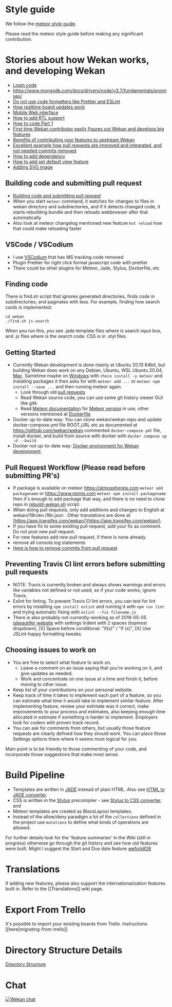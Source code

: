 # Style guide

We follow the [meteor style guide](https://guide.meteor.com/code-style.html#javascript).

Please read the meteor style guide before making any significant contribution.

# Stories about how Wekan works, and developing Wekan

- [Login code](https://github.com/wekan/wekan/issues/5714)
- https://www.mongodb.com/docs/drivers/node/v3.7/fundamentals/promises/
- [Do not use code formatters like Prettier and ESLint](https://github.com/wekan/wekan/pull/4633#issuecomment-1214214591)
- [How realtime board updates work](https://github.com/wekan/wekan/issues/3788#issuecomment-834649553)
- [Mobile Web interface](https://github.com/wekan/wekan/issues/3566#issuecomment-778700604)
- [How to add RTL support](https://github.com/wekan/wekan/issues/3376#issuecomment-766092425)
- [How to code Part 1](https://blog.wekan.fi/2019/04/howto-code-part-1-learning-to-learn/)
- [First time Wekan contributor easily figures out Wekan and develops big features](https://blog.wekan.fi/2018/05/wekan-v1-00-released/)
- [Benefits of contributing your features to upstream Wekan](https://blog.wekan.fi/2018/02/benefits-of-contributing-your-features-to-upstream-wekan/)
- [Excellent example how pull requests are improved and integrated, and not needed commits removed](https://github.com/wekan/wekan/pull/1470)
- [How to add dependency](https://github.com/wekan/wekan/discussions/5235)
- [How to add set default view feature](https://github.com/wekan/wekan/discussions/5233)
- [Adding SVG image](https://github.com/wekan/wekan/discussions/5211#discussioncomment-7765365)

## Building code and submitting pull request

- [Building code and submitting pull request](emoji#how-you-could-add-another-plugin)
- When you start `meteor` command, it watches for changes to files in wekan directory and subdirectories, and if it detects changed code, it starts rebuilding bundle and then reloads webbrowser after that automatically
- Also look at meteor changelog mentioned new feature `hot reload` how that could make reloading faster

## VSCode / VSCodium

- I use [VSCodium](https://vscodium.com) that has MS tracking code removed
- Plugin Prettier for right click format javascript code with prettier
- There could be other plugins for Meteor, Jade, Stylus, Dockerfile, etc

## Finding code

There is find.sh script that ignores generated directories, finds code in subdirectories, and paginates with less. For example, finding how search cards is implemented:
```
cd wekan
./find.sh js-search
```
When you run this, you see .jade template files where is search input box, and .js files where is the search code. CSS is in .styl files.

## Getting Started

- Currently Wekan development is done mainly at Ubuntu 20.10 64bit, but building Wekan does work on any Debian, Ubuntu, WSL Ubuntu 20.04, [Mac](Mac). Sametime maybe on [Windows](Windows) with `choco install -y meteor` and installing packages it then asks for with `meteor add ...` or `meteor npm install --save ...` and then running meteor again.
  - Look through old [pull requests](https://github.com/wekan/wekan/pulls)
  - Read Wekan source code, you can use some git history viewer GUI like gitk
  - Read [Meteor documentation](https://docs.meteor.com/) for [Meteor version](https://github.com/wekan/wekan/blob/main/.meteor/release) in use, other versions mentioned at [Dockerfile](https://github.com/wekan/wekan/blob/main/Dockerfile)
- Docker up-to-date way: You can  clone wekan/wekan repo and update docker-compose.yml file ROOT_URL etc as documented at https://github.com/wekan/wekan commented `docker-compose.yml` file, install docker, and build from source with docker with `docker compose up -d --build`
- Docker not up-to-date way: [Docker environment for Wekan development](https://github.com/wekan/wekan-dev). 

## Pull Request Workflow (Please read before submitting PR's)

- If package is available on meteor https://atmospherejs.com `meteor add packagename` or https://www.npmjs.com `meteor npm install packagename` then it's enough to add package that way, and there is no need to clone repo in [rebuild-wekan.sh](https://github.com/wekan/wekan-maintainer/tree/master/releases) script.
- When doing pull requests, only add additions and changes to English at wekan/i18n/en.i18n.json . Other translations are done at [https://app.transifex.com/wekan/](https://app.transifex.com/wekan/).
- If you have fix to some existing pull request, add your fix as comment. Do not post new pull request.
- For new features add new pull request, if there is none already.
- remove all console.log statements
- [Here is how to remove commits from pull request](https://stackoverflow.com/questions/36168839/how-to-remove-commits-from-pull-request)

## Preventing Travis CI lint errors before submitting pull requests

- NOTE: Travis is currently broken and always shows warnings and errors like variables not defined or not used, so if your code works, ignore Travis.
- Eslint for linting. To prevent Travis CI lint errors, you can test for lint errors by installing `npm install eslint` and running it with `npm run lint` and trying automatic fixing with `eslint --fix filename.js`
- There is also probably not-currently-working as of 2018-05-05 [jsbeautifer website](http://jsbeautifier.org) with settings Indent with 2 spaces (topmost dropdown), [X] Space before conditional: "if(x)" / "if (x)", [X] Use JSLint-happy formatting tweaks.

## Choosing issues to work on

- You are free to select what feature to work on.
  - Leave a comment on an issue saying that you're working on it, and give updates as needed.
  - Work and concentrate on one issue at a time and finish it, before moving to other issue.
- Keep list of your contributions on your personal website.
- Keep track of time it takes to implement each part of a feature, so you can estimate what time it would take to implement similar feature. After implementing feature, review your estimate was it correct, make improvements to your process and estimates, also keeping enough time allocated in estimate if something is harder to implement. Employers look for coders with proven track record.
- You can ask for comments from others, but usually those feature requests are clearly defined how they should work. You can place those Settings options there where it seems most logical for you.

Main point is to be friendly to those commenting of your code, and incorporate those suggestions that make most sense.

# Build Pipeline

- Templates are written in [JADE](https://naltatis.github.io/jade-syntax-docs/) instead of plain HTML. Also see [HTML to JADE converter](http://html2jade.org/).
- CSS is written in the [Stylus](http://stylus-lang.com/) precompiler - see [Stylus to CSS converter](https://mikethedj4.github.io/Stylus2CSS/), and
- Meteor templates are created as BlazeLayout templates.
- Instead of the allow/deny paradigm a lot of the `collections` defined in the project use `mutations` to define what kinds of operations are allowed.

For further details look for the 'feature summaries' in the Wiki (still in progress) otherwise go through the git history and see how old features were built. Might I suggest the Start and Due date feature [wefork#26](https://github.com/wefork/wekan/pull/26)

# Translations

If adding new features, please also support the internationalization features built in. Refer to the [[Translations]] wiki page. 

# Export From Trello

It's possible to import your existing boards from Trello. Instructions [[here|migrating-from-trello]]

# Directory Structure Details

[Directory Structure](Directory-Structure)

# Chat

[![Wekan chat][vanila_badge]][vanila_chat]


[rocket_chat]: https://chat.indie.host/channel/wekan
[vanila_badge]: https://vanila.io/img/join-chat-button2.png
[vanila_chat]: https://community.vanila.io/wekan